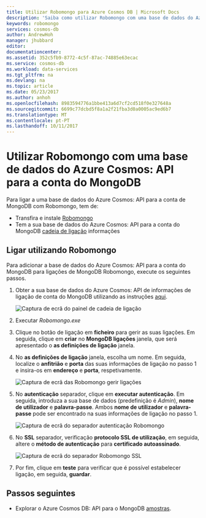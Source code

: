 ```yaml
---
title: Utilizar Robomongo para Azure Cosmos DB | Microsoft Docs
description: 'Saiba como utilizar Robomongo com uma base de dados do Azure Cosmos: API para a conta do MongoDB'
keywords: robomongo
services: cosmos-db
author: AndrewHoh
manager: jhubbard
editor: 
documentationcenter: 
ms.assetid: 352c5fb9-8772-4c5f-87ac-74885e63ecac
ms.service: cosmos-db
ms.workload: data-services
ms.tgt_pltfrm: na
ms.devlang: na
ms.topic: article
ms.date: 05/23/2017
ms.author: anhoh
ms.openlocfilehash: 8983594776a1bbe413a6d7cf2cd518f0e327648a
ms.sourcegitcommit: 6699c77dcbd5f8a1a2f21fba3d0a0005ac9ed6b7
ms.translationtype: MT
ms.contentlocale: pt-PT
ms.lasthandoff: 10/11/2017
---
```

# <a name="use-robomongo-with-an-azure-cosmos-db-api-for-mongodb-account"></a>Utilizar Robomongo com uma base de dados do Azure Cosmos: API para a conta do MongoDB
Para ligar a uma base de dados do Azure Cosmos: API para a conta de MongoDB com Robomongo, tem de:

* Transfira e instale [Robomongo](https://robomongo.org/)
* Tem a sua base de dados do Azure Cosmos: API para a conta do MongoDB [cadeia de ligação](connect-mongodb-account.md) informações

## <a name="connect-using-robomongo"></a>Ligar utilizando Robomongo
Para adicionar a base de dados do Azure Cosmos: API para a conta do MongoDB para ligações de MongoDB Robomongo, execute os seguintes passos.

1. Obter a sua base de dados do Azure Cosmos: API de informações de ligação de conta do MongoDB utilizando as instruções [aqui](connect-mongodb-account.md).

    ![Captura de ecrã do painel de cadeia de ligação](./media/mongodb-robomongo/connectionstringblade.png)
2. Executar *Robomongo.exe*

3. Clique no botão de ligação em **ficheiro** para gerir as suas ligações. Em seguida, clique em **criar** no **MongoDB ligações** janela, que será apresentado o **as definições de ligação** janela.

4. No **as definições de ligação** janela, escolha um nome. Em seguida, localize o **anfitrião** e **porta** das suas informações de ligação no passo 1 e insira-os em **endereço** e **porta**, respetivamente.

    ![Captura de ecrã das Robomongo gerir ligações](./media/mongodb-robomongo/manageconnections.png)
5. No **autenticação** separador, clique em **executar autenticação**. Em seguida, introduza a sua base de dados (predefinição é *Admin*), **nome de utilizador** e **palavra-passe**.
Ambos **nome de utilizador** e **palavra-passe** pode ser encontrado na suas informações de ligação no passo 1.

    ![Captura de ecrã do separador autenticação Robomongo](./media/mongodb-robomongo/authentication.png)
6. No **SSL** separador, verificação **protocolo SSL de utilização**, em seguida, altere o **método de autenticação** para **certificado autoassinado**.

    ![Captura de ecrã do separador Robomongo SSL](./media/mongodb-robomongo/SSL.png)
7. Por fim, clique em **teste** para verificar que é possível estabelecer ligação, em seguida, **guardar**.

## <a name="next-steps"></a>Passos seguintes
* Explorar o Azure Cosmos DB: API para o MongoDB [amostras](mongodb-samples.md).
